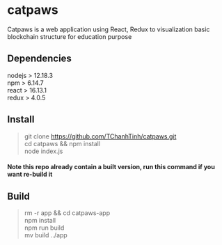 # catpaws
Catpaws is a web application using React, Redux to visualization basic blockchain structure for education purpose

## Dependencies
nodejs > 12.18.3<br/>npm > 6.14.7<br/>react > 16.13.1<br/>redux > 4.0.5

## Install
> git clone https://github.com/TChanhTinh/catpaws.git<br/>cd catpaws && npm install<br/>node index.js

#### Note this repo already contain a built version, run this command if you want re-build it
## Build
> rm -r app && cd catpaws-app<br/>npm install<br/>npm run build<br/>mv build ../app
